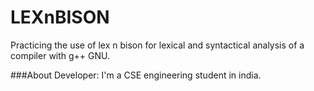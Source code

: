 # LEXnBISON
Practicing the use of lex n bison for lexical and syntactical analysis of a compiler with g++ GNU.

###About Developer:
I'm a CSE engineering student in india.
